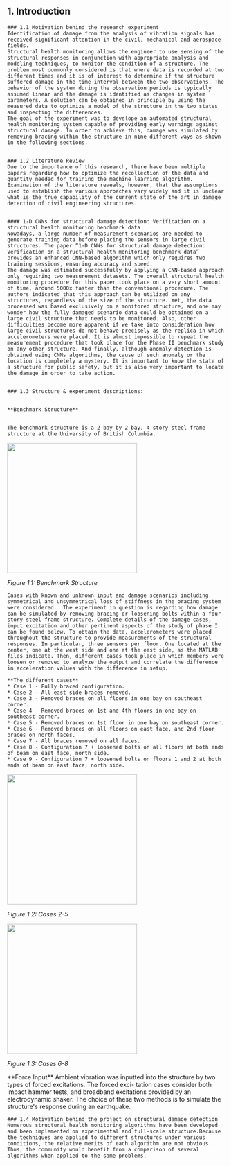 ## 1. Introduction
	

	### 1.1 Motivation behind the research experiment
	Identification of damage from the analysis of vibration signals has received significant attention in the civil, mechanical and aerospace fields.
	Structural health monitoring allows the engineer to use sensing of the structural responses in conjunction with appropriate analysis and modeling techniques, to monitor the condition of a structure. The problem most commonly considered is that where data is recorded at two different times and it is of interest to determine if the structure suffered damage in the time interval between the two observations. The behavior of the system during the observation periods is typically assumed linear and the damage is identified as changes in system parameters. A solution can be obtained in principle by using the measured data to optimize a model of the structure in the two states and inspecting the differences. 
	The goal of the experiment was to develope an automated structural health monitoring system capable of providing early warnings against structural damage. In order to achieve this, damage was simulated by removing bracing within the structure in nine different ways as shown in the following sections.
	

	### 1.2 Literature Review
	Due to the importance of this research, there have been multiple papers regarding how to optimize the recollection of the data and quantity needed for training the machine learning algorithm. Examination of the literature reveals, however, that the assumptions used to establish the various approaches vary widely and it is unclear what is the true capability of the current state of the art in damage detection of civil engineering structures. 
	

	#### 1-D CNNs for structural damage detection: Verification on a structural health monitoring benchmark data
	Nowadays, a large number of measurement scenarios are needed to generate training data before placing the sensors in large civil structures. The paper “1-D CNNs for structural damage detection: Verification on a structural health monitoring benchmark data” provides an enhanced CNN-based algorithm which only requires two training sessions, ensuring accuracy and speed. 
	The damage was estimated successfully by applying a CNN-based approach only requiring two measurement datasets. The overall structural health monitoring procedure for this paper took place on a very short amount of time, around 5000x faster than the conventional procedure. The authors indicated that this approach can be utilized on any structures, regardless of the size of the structure. Yet, the data processed was based exclusively on a monitored structure, and one may wonder how the fully damaged scenario data could be obtained on a large civil structure that needs to be monitored. Also, other difficulties become more apparent if we take into consideration how large civil structures do not behave precisely as the replica in which accelerometers were placed. It is almost impossible to repeat the measurement procedure that took place for the Phase II benchmark study on any other structure. And finally, although anomaly detection is obtained using CNNs algorithms, the cause of such anomaly or the location is completely a mystery. It is important to know the state of a structure for public safety, but it is also very important to locate the damage in order to take action. 
	

	### 1.3 Structure & experiment descriptions:
	

	**Benchmark Structure**
	

	The benchmark structure is a 2-bay by 2-bay, 4 story steel frame structure at the University of British Columbia.

<img src="images/Screen%20Shot%202020-12-03%20at%208.59.34%20PM.png" width="300"/>
</p>
<p>
<em>Figure 1.1: Benchmark Structure</em>
<p>

	Cases with known and unknown input and damage scenarios including symmetrical and unsymmetrical loss of stiffness in the bracing system were considered.  The experiment in question is regarding how damage can be simulated by removing bracing or loosening bolts within a four-story steel frame structure. Complete details of the damage cases, input excitation and other pertinent aspects of the study of phase I can be found below. To obtain the data, accelerometers were placed throughout the structure to provide measurements of the structural responses. In particular, three sensors per floor. One located at the center, one at the west side and one at the east side, as the MATLAB files indicate. Then, different cases took place in which members were loosen or removed to analyze the output and correlate the difference in acceleration values with the difference in setup.
	 
	**The different cases**
	* Case 1 - Fully braced configuration.
	* Case 2 - All east side braces removed.
	* Case 3 - Removed braces on all floors in one bay on southeast corner.
	* Case 4 - Removed braces on 1st and 4th floors in one bay on southeast corner.
	* Case 5 - Removed braces on 1st floor in one bay on southeast corner.
	* Case 6 - Removed braces on all floors on east face, and 2nd floor braces on north faces.
	* Case 7 - All braces removed on all faces.
	* Case 8 - Configuration 7 + loosened bolts on all floors at both ends of beam on east face, north side.
	* Case 9 - Configuration 7 + loosened bolts on floors 1 and 2 at both ends of beam on east face, north side.
	

<img src="images/1-s2.0-S0925231217315886-gr4.jpg" width="300"/>
</p>
<p>
<em>Figure 1.2: Cases 2-5 </em>
<p>
	
<img src="images/1-s2.0-S0925231217315886-gr5.jpg" width="300"/>
</p>
<p>
<em>Figure 1.3: Cases 6-8</em>
<p>
	**Force Input**
	Ambient vibration was inputted into the structure by two types of forced excitations. The forced exci- tation cases consider both impact hammer tests, and broadband excitations provided by an electrodynamic shaker. 
	The choice of these two methods is to simulate the structure's response during an earthquake.
	

	### 1.4 Motivation behind the project on structural damage detection
	Numerous structural health monitoring algorithms have been developed and been implemented on experimental and full-scale structure.Because the techniques are applied to different structures under various conditions, the relative merits of each algorithm are not obvious. Thus, the community would benefit from a comparison of several algorithms when applied to the same problems.
